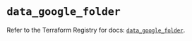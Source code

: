 # `data_google_folder`

Refer to the Terraform Registry for docs: [`data_google_folder`](https://registry.terraform.io/providers/hashicorp/google/6.42.0/docs/data-sources/folder).
